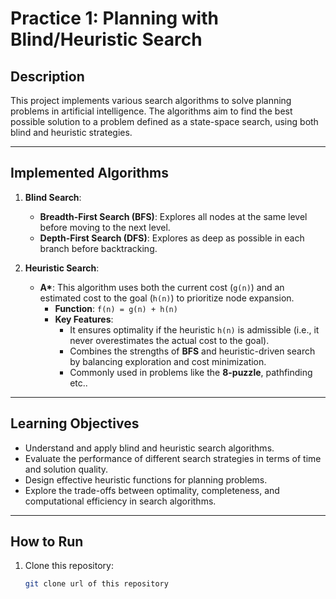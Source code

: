 # Practice 1: Planning with Blind/Heuristic Search

## Description
This project implements various search algorithms to solve planning problems in artificial intelligence. The algorithms aim to find the best possible solution to a problem defined as a state-space search, using both blind and heuristic strategies.

---

## Implemented Algorithms
1. **Blind Search**:
   - **Breadth-First Search (BFS)**: Explores all nodes at the same level before moving to the next level.
   - **Depth-First Search (DFS)**: Explores as deep as possible in each branch before backtracking.

2. **Heuristic Search**:
   - **A\***: This algorithm uses both the current cost (`g(n)`) and an estimated cost to the goal (`h(n)`) to prioritize node expansion. 
     - **Function**: `f(n) = g(n) + h(n)`
     - **Key Features**:
       - It ensures optimality if the heuristic `h(n)` is admissible (i.e., it never overestimates the actual cost to the goal).
       - Combines the strengths of **BFS** and heuristic-driven search by balancing exploration and cost minimization.
       - Commonly used in problems like the **8-puzzle**, pathfinding etc..

---

## Learning Objectives
- Understand and apply blind and heuristic search algorithms.
- Evaluate the performance of different search strategies in terms of time and solution quality.
- Design effective heuristic functions for planning problems.
- Explore the trade-offs between optimality, completeness, and computational efficiency in search algorithms.

---

## How to Run
1. Clone this repository:
   ```bash
   git clone url of this repository
